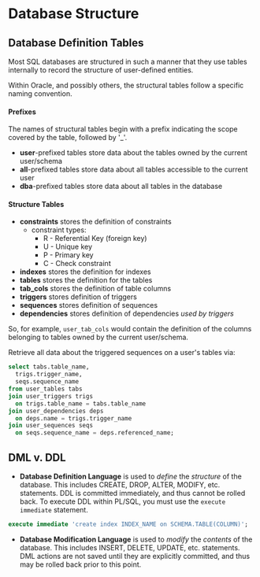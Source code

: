 # Database Structure

## Database Definition Tables
Most SQL databases are structured in such a manner that they use tables internally to record the structure of user-defined entities.

Within Oracle, and possibly others, the structural tables follow a specific naming convention.

#### Prefixes
The names of structural tables begin with a prefix indicating the scope covered by the table, followed by '_'.
* **user**-prefixed tables store data about the tables owned by the current user/schema
* **all**-prefixed tables store data about all tables accessible to the current user
* **dba**-prefixed tables store data about all tables in the database

#### Structure Tables
* **constraints** stores the definition of constraints
    - constraint types:
        + R - Referential Key (foreign key)
        + U - Unique key
        + P - Primary key
        + C - Check constraint
* **indexes** stores the definition for indexes
* **tables** stores the definition for the tables
* **tab_cols** stores the definition of table columns
* **triggers** stores definition of triggers
* **sequences** stores definition of sequences
* **dependencies** stores definition of dependencies *used by triggers*

So, for example, `user_tab_cols` would contain the definition of the columns belonging to tables owned by the current user/schema.

Retrieve all data about the triggered sequences on a user's tables via:
```SQL
select tabs.table_name,
  trigs.trigger_name,
  seqs.sequence_name
from user_tables tabs
join user_triggers trigs
  on trigs.table_name = tabs.table_name
join user_dependencies deps
  on deps.name = trigs.trigger_name
join user_sequences seqs
  on seqs.sequence_name = deps.referenced_name;
```

## DML v. DDL
* **Database Definition Language** is used to *define* the *structure* of the database. This includes CREATE, DROP, ALTER, MODIFY, etc. statements. DDL is committed immediately, and thus cannot be rolled back. To execute DDL within PL/SQL, you must use the `execute immediate` statement.
```SQL
execute immediate 'create index INDEX_NAME on SCHEMA.TABLE(COLUMN)';
```
* **Database Modification Language** is used to *modify* the *contents* of the database. This includes INSERT, DELETE, UPDATE, etc. statements. DML actions are not saved until they are explicitly committed, and thus may be rolled back prior to this point.


